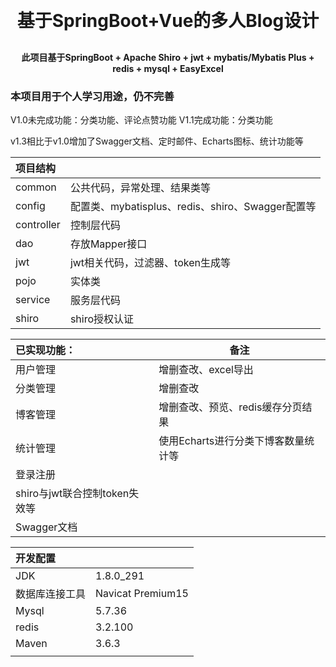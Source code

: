 <p align="center"></p>
<h1 align="center" style="margin: 30px 0 30px; font-weight: bold;">基于SpringBoot+Vue的多人Blog设计</h1>
<h4 align="center">此项目基于SpringBoot + Apache Shiro + jwt + mybatis/Mybatis Plus + redis + mysql + EasyExcel</h4>
<h3>本项目用于个人学习用途，仍不完善</h3>

V1.0未完成功能：分类功能、评论点赞功能
V1.1完成功能：分类功能

v1.3相比于v1.0增加了Swagger文档、定时邮件、Echarts图标、统计功能等

| 项目结构   |                                         |
| :--- | ---- |
| common     | 公共代码，异常处理、结果类等            |
| config     | 配置类、mybatisplus、redis、shiro、Swagger配置等 |
| controller | 控制层代码                              |
| dao        | 存放Mapper接口                          |
| jwt        | jwt相关代码，过滤器、token生成等        |
| pojo       | 实体类                                  |
| service    | 服务层代码                              |
| shiro      |shiro授权认证|



| 已实现功能：                  | 备注                              |
| :---------------------------- | --------------------------------- |
| 用户管理                      | 增删查改、excel导出               |
| 分类管理                      | 增删查改                          |
| 博客管理                      | 增删查改、预览、redis缓存分页结果 |
| 统计管理                      | 使用Echarts进行分类下博客数量统计等 |
| 登录注册                      |                                   |
| shiro与jwt联合控制token失效等 |                                   |
| Swagger文档 |                                   |



| 开发配置       |                   |
| :------------- | ----------------- |
| JDK            | 1.8.0_291         |
| 数据库连接工具 | Navicat Premium15 |
| Mysql          | 5.7.36            |
| redis          | 3.2.100           |
| Maven          | 3.6.3             |
|                |                   |
